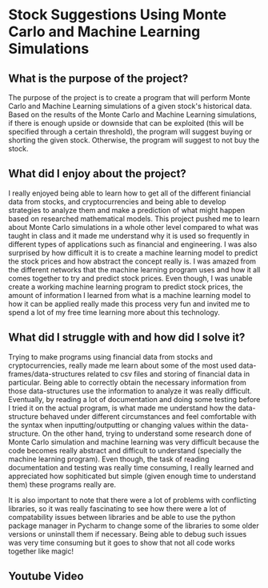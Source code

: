# Stock Suggestions Using Monte Carlo and Machine Learning Simulations

## What is the purpose of the project?
The purpose of the project is to create a program that will perform Monte Carlo and Machine Learning simulations of a
given stock's historical data. Based on the results of the Monte Carlo and Machine Learning simulations, if there is 
enough upside or downside that can be exploited (this will be specified through a certain threshold), the program will 
suggest buying or shorting the given stock. Otherwise, the program will suggest to not buy the stock.

## What did I enjoy about the project?
I really enjoyed being able to learn how to get all of the different finiancial data from stocks, and cryptocurrencies
and being able to develop strategies to analyze them and make a prediction of what might happen based on researched
mathematical models. This project pushed me to learn about Monte Carlo simulations in a whole other level compared
to what was taught in class and it made me understand why it is used so frequently in different types of applications
such as financial and engineering. I was also surprised by how difficult it is to create a machine learning model to 
predict the stock prices and how abstract the concept really is. I was amazed from the different networks that the 
machine learning program uses and how it all comes together to try and predict stock prices. Even though, I was
unable create a working machine learning program to predict stock prices, the amount of information I learned from 
what is a machine learning model to how it can be applied really made this process very fun and invited me to spend
a lot of my free time learning more about this technology. 

## What did I struggle with and how did I solve it?
Trying to make programs using financial data from stocks and cryptocurrencies, really made me learn about some of the 
most used data-frames/data-structures related to csv files and storing of financial data in particular. Being able to 
correctly obtain the necessary information from those data-structures use the information to analyze it was really 
difficult. Eventually, by reading a lot of documentation and doing some testing before I tried it on the actual 
program, is what made me understand how the data-structure behaved under different circumstances and feel 
comfortable with the syntax when inputting/outputting or changing values within the data-structure. On the other hand, 
trying to understand some research done of Monte Carlo simulation and machine learning was very difficult because the
code becomes really abstract and difficult to understand (specially the machine learning program). Even though, the 
task of reading documentation and testing was really time consuming, I really learned and appreciated how sophiticated
but simple (given enough time to understand them) these programs really are. 

It is also important to note that there were a lot of problems with conflicting libraries, so it was really fascinating 
to see how there were a lot of compatability issues between libraries and be able to use the python package manager in 
Pycharm to change some of the libraries to some older versions or uninstall them if necessary. Being able to debug such
issues was very time consuming but it goes to show that not all code works together like magic!

## Youtube Video

